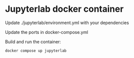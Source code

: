 # Jupyterlab docker container

Update ./jupyterlab/environment.yml with your dependencies

Update the ports in docker-compose.yml


Build and run the container:

	docker compose up jupyterlab

